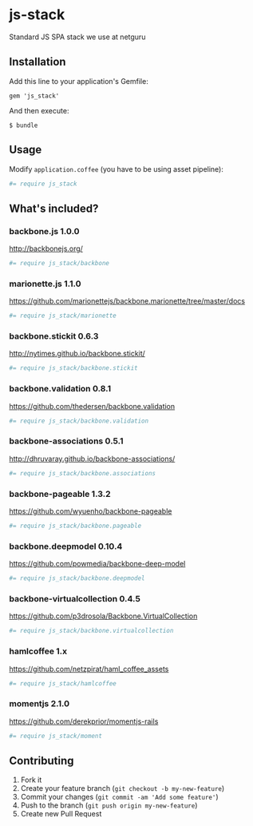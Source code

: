 js-stack
========

Standard JS SPA stack we use at netguru

## Installation

Add this line to your application's Gemfile:

    gem 'js_stack'

And then execute:

    $ bundle

## Usage

Modify `application.coffee` (you have to be using asset pipeline):

``` coffeescript
#= require js_stack
```

## What's included?

### backbone.js 1.0.0

http://backbonejs.org/

``` coffeescript
#= require js_stack/backbone
```

### marionette.js 1.1.0

https://github.com/marionettejs/backbone.marionette/tree/master/docs

``` coffeescript
#= require js_stack/marionette
```

### backbone.stickit 0.6.3

http://nytimes.github.io/backbone.stickit/

``` coffeescript
#= require js_stack/backbone.stickit
```

### backbone.validation 0.8.1

https://github.com/thedersen/backbone.validation


``` coffeescript
#= require js_stack/backbone.validation
```

### backbone-associations 0.5.1

http://dhruvaray.github.io/backbone-associations/

``` coffeescript
#= require js_stack/backbone.associations
```

### backbone-pageable 1.3.2

https://github.com/wyuenho/backbone-pageable


``` coffeescript
#= require js_stack/backbone.pageable
```

### backbone.deepmodel 0.10.4

https://github.com/powmedia/backbone-deep-model

``` coffeescript
#= require js_stack/backbone.deepmodel
```

### backbone-virtualcollection 0.4.5

https://github.com/p3drosola/Backbone.VirtualCollection

``` coffeescript
#= require js_stack/backbone.virtualcollection
```

### hamlcoffee 1.x

https://github.com/netzpirat/haml_coffee_assets

``` coffeescript
#= require js_stack/hamlcoffee
```

### momentjs 2.1.0

https://github.com/derekprior/momentjs-rails

``` coffeescript
#= require js_stack/moment
```


## Contributing

1. Fork it
2. Create your feature branch (`git checkout -b my-new-feature`)
3. Commit your changes (`git commit -am 'Add some feature'`)
4. Push to the branch (`git push origin my-new-feature`)
5. Create new Pull Request
